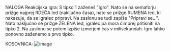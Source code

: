 NALOGA Reakcijska igra: S tipko 1 zaženeš "igro". Nato se na semaforju prižge najprej RDEČA led (naključno časa), nato se prižge RUMENA led, ki nakazuje, da se igralec pripravi. Na zaslonu se tudi zapiše "Pripravi se...". Nato naključno se prižge ZELENA led, igralec pa mora čimprej pritisniti na tipko 2. Na zaslonu se potem izpiše izmerjeni čas v milisekundah. Igro lahko ponovno zaženemo s prvo tipko.

KOSOVNICA:
![image](https://github.com/user-attachments/assets/412816b2-284e-433f-a288-d2a6f3e13470)

